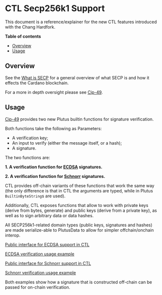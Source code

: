 # CTL Secp256k1 Support

This document is a reference/explainer for the new CTL features introduced with the Chang Hardfork.

**Table of contents**
<!-- START doctoc generated TOC please keep comment here to allow auto update -->
<!-- DON'T EDIT THIS SECTION, INSTEAD RE-RUN doctoc TO UPDATE -->

- [Overview](#overview)
- [Usage](#usage)

<!-- END doctoc generated TOC please keep comment here to allow auto update -->
## Overview

See the [What is SECP](https://iohk.io/en/blog/posts/2022/11/03/what-is-secp-and-how-it-drives-cross-chain-development-on-cardano/) for a general overview of what SECP is and how it effects the Cardano blockchain.

For a more in depth oversight please see [Cip-49](https://github.com/mlabs-haskell/CIPs/tree/c5bdd66fe49c19c341499f86cebaa2eef9e90b74/CIP-0049).

## Usage

[Cip-49](https://github.com/mlabs-haskell/CIPs/tree/c5bdd66fe49c19c341499f86cebaa2eef9e90b74/CIP-0049) provides two new Plutus builtin functions for signature verification.

Both functions take the following as Parameters:

- A verification key;
- An input to verify (either the message itself, or a hash);
- A signature.

The two functions are:

**1. A verification function for [ECDSA](https://en.bitcoin.it/wiki/Elliptic_Curve_Digital_Signature_Algorithm) signatures.**

**2. A verification function for [Schnorr](https://github.com/bitcoin/bips/blob/master/bip-0340.mediawiki) signatures.**

CTL provides off-chain variants of these functions that work the same way (the only difference is that in CTL the arguments are typed, while in Plutus `BuiltinByteString`s are used).

Additionally, CTL exposes functions that allow to work with private keys (derive from bytes, generate) and public keys (derive from a private key), as well as to sign arbitrary data or data hashes.

All SECP256k1-related domain types (public keys, signatures and hashes) are made serialize-able to PlutusData to allow for simpler offchain/onchain interop.

[Public interface for ECDSA support in CTL](../src/Contract/Crypto/Secp256k1/ECDSA.purs)

[ECDSA verification usage example](../examples/ECDSA.purs)

[Public interface for Schnorr support in CTL](../src/Contract/Crypto/Secp256k1/Schnorr.purs)

[Schnorr verification usage example](../examples/Schnorr.purs)

Both examples show how a signature that is constructed off-chain can be passed for on-chain verification.
